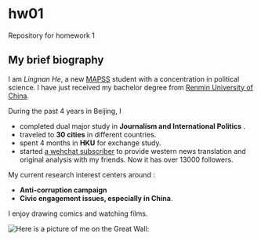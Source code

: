 # hw01
Repository for homework 1
 
## My brief biography

I am _Lingnan He_, a new [MAPSS](https://mapss.uchicago.edu/) student with a concentration in political science. I have just received my bachelor degree  from [Renmin University of China](http://www.ruc.edu.cn/). 

During the past 4 years in Beijing, I 

* completed dual major study in __Journalism and International Politics__ .
* traveled to __30 cities__ in different countries.
* spent 4 months in __HKU__ for exchange study.
* started [a wehchat subscriber](http://mp.weixin.qq.com/profile?src=3&timestamp=1506886459&ver=1&signature=M0wY0A*K0XKrXpoqPURh6UUCzeN7pqjt8udsyD4ZjCCUnokpR08mC8C1tRmrvrPf5fb0VFoGokNRoLnBlailSg==) to provide western news translation and original analysis with my friends. Now it has over 13000 followers.

My current research interest centers around :

* __Anti-corruption campaign__ 
* __Civic engagement issues, especially in China__. 

I enjoy drawing comics and watching films. 


![_Here is a picture of me on the Great Wall_:](/Users/hemouren/Desktop/hw01-master/hw01/2.JPG)